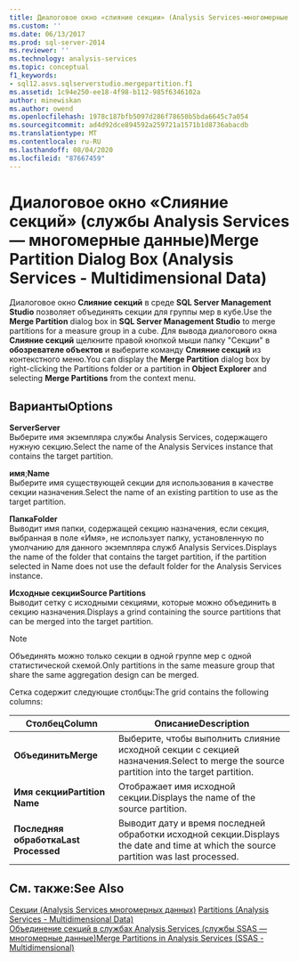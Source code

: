 ```yaml
---
title: Диалоговое окно «слияние секции» (Analysis Services-многомерные данные) | Документация Майкрософт
ms.custom: ''
ms.date: 06/13/2017
ms.prod: sql-server-2014
ms.reviewer: ''
ms.technology: analysis-services
ms.topic: conceptual
f1_keywords:
- sql12.asvs.sqlserverstudio.mergepartition.f1
ms.assetid: 1c94e250-ee18-4f98-b112-985f6346102a
author: minewiskan
ms.author: owend
ms.openlocfilehash: 1978c187bfb5097d286f78650b5bda6645c7a054
ms.sourcegitcommit: ad4d92dce894592a259721a1571b1d8736abacdb
ms.translationtype: MT
ms.contentlocale: ru-RU
ms.lasthandoff: 08/04/2020
ms.locfileid: "87667459"
---
```

# <a name="merge-partition-dialog-box-analysis-services---multidimensional-data"></a><span data-ttu-id="a17c5-102">Диалоговое окно «Слияние секций» (службы Analysis Services — многомерные данные)</span><span class="sxs-lookup"><span data-stu-id="a17c5-102">Merge Partition Dialog Box (Analysis Services - Multidimensional Data)</span></span>
  <span data-ttu-id="a17c5-103">Диалоговое окно **Слияние секций** в среде **SQL Server Management Studio** позволяет объединять секции для группы мер в кубе.</span><span class="sxs-lookup"><span data-stu-id="a17c5-103">Use the **Merge Partition** dialog box in **SQL Server Management Studio** to merge partitions for a measure group in a cube.</span></span> <span data-ttu-id="a17c5-104">Для вывода диалогового окна **Слияние секций** щелкните правой кнопкой мыши папку "Секции" в **обозревателе объектов** и выберите команду **Слияние секций** из контекстного меню.</span><span class="sxs-lookup"><span data-stu-id="a17c5-104">You can display the **Merge Partition** dialog box by right-clicking the Partitions folder or a partition in **Object Explorer** and selecting **Merge Partitions** from the context menu.</span></span>  
  
## <a name="options"></a><span data-ttu-id="a17c5-105">Варианты</span><span class="sxs-lookup"><span data-stu-id="a17c5-105">Options</span></span>  
 <span data-ttu-id="a17c5-106">**Server**</span><span class="sxs-lookup"><span data-stu-id="a17c5-106">**Server**</span></span>  
 <span data-ttu-id="a17c5-107">Выберите имя экземпляра службы Analysis Services, содержащего нужную секцию.</span><span class="sxs-lookup"><span data-stu-id="a17c5-107">Select the name of the Analysis Services instance that contains the target partition.</span></span>  
  
 <span data-ttu-id="a17c5-108">**имя**;</span><span class="sxs-lookup"><span data-stu-id="a17c5-108">**Name**</span></span>  
 <span data-ttu-id="a17c5-109">Выберите имя существующей секции для использования в качестве секции назначения.</span><span class="sxs-lookup"><span data-stu-id="a17c5-109">Select the name of an existing partition to use as the target partition.</span></span>  
  
 <span data-ttu-id="a17c5-110">**Папка**</span><span class="sxs-lookup"><span data-stu-id="a17c5-110">**Folder**</span></span>  
 <span data-ttu-id="a17c5-111">Выводит имя папки, содержащей секцию назначения, если секция, выбранная в поле «Имя», не использует папку, установленную по умолчанию для данного экземпляра служб Analysis Services.</span><span class="sxs-lookup"><span data-stu-id="a17c5-111">Displays the name of the folder that contains the target partition, if the partition selected in Name does not use the default folder for the Analysis Services instance.</span></span>  
  
 <span data-ttu-id="a17c5-112">**Исходные секции**</span><span class="sxs-lookup"><span data-stu-id="a17c5-112">**Source Partitions**</span></span>  
 <span data-ttu-id="a17c5-113">Выводит сетку с исходными секциями, которые можно объединить в секцию назначения.</span><span class="sxs-lookup"><span data-stu-id="a17c5-113">Displays a grind containing the source partitions that can be merged into the target partition.</span></span>  
  
> [!NOTE]  
>  <span data-ttu-id="a17c5-114">Объединять можно только секции в одной группе мер с одной статистической схемой.</span><span class="sxs-lookup"><span data-stu-id="a17c5-114">Only partitions in the same measure group that share the same aggregation design can be merged.</span></span>  
  
 <span data-ttu-id="a17c5-115">Сетка содержит следующие столбцы:</span><span class="sxs-lookup"><span data-stu-id="a17c5-115">The grid contains the following columns:</span></span>  
  
|<span data-ttu-id="a17c5-116">Столбец</span><span class="sxs-lookup"><span data-stu-id="a17c5-116">Column</span></span>|<span data-ttu-id="a17c5-117">Описание</span><span class="sxs-lookup"><span data-stu-id="a17c5-117">Description</span></span>|  
|------------|-----------------|  
|<span data-ttu-id="a17c5-118">**Объединить**</span><span class="sxs-lookup"><span data-stu-id="a17c5-118">**Merge**</span></span>|<span data-ttu-id="a17c5-119">Выберите, чтобы выполнить слияние исходной секции с секцией назначения.</span><span class="sxs-lookup"><span data-stu-id="a17c5-119">Select to merge the source partition into the target partition.</span></span>|  
|<span data-ttu-id="a17c5-120">**Имя секции**</span><span class="sxs-lookup"><span data-stu-id="a17c5-120">**Partition Name**</span></span>|<span data-ttu-id="a17c5-121">Отображает имя исходной секции.</span><span class="sxs-lookup"><span data-stu-id="a17c5-121">Displays the name of the source partition.</span></span>|  
|<span data-ttu-id="a17c5-122">**Последняя обработка**</span><span class="sxs-lookup"><span data-stu-id="a17c5-122">**Last Processed**</span></span>|<span data-ttu-id="a17c5-123">Выводит дату и время последней обработки исходной секции.</span><span class="sxs-lookup"><span data-stu-id="a17c5-123">Displays the date and time at which the source partition was last processed.</span></span>|  
  
## <a name="see-also"></a><span data-ttu-id="a17c5-124">См. также:</span><span class="sxs-lookup"><span data-stu-id="a17c5-124">See Also</span></span>  
 <span data-ttu-id="a17c5-125">[Секции &#40;Analysis Services многомерных данных&#41;](multidimensional-models-olap-logical-cube-objects/partitions-analysis-services-multidimensional-data.md) </span><span class="sxs-lookup"><span data-stu-id="a17c5-125">[Partitions &#40;Analysis Services - Multidimensional Data&#41;](multidimensional-models-olap-logical-cube-objects/partitions-analysis-services-multidimensional-data.md) </span></span>  
 [<span data-ttu-id="a17c5-126">Объединение секций в службах Analysis Services (службы SSAS — многомерные данные)</span><span class="sxs-lookup"><span data-stu-id="a17c5-126">Merge Partitions in Analysis Services &#40;SSAS - Multidimensional&#41;</span></span>](multidimensional-models/merge-partitions-in-analysis-services-ssas-multidimensional.md)  
  
  
